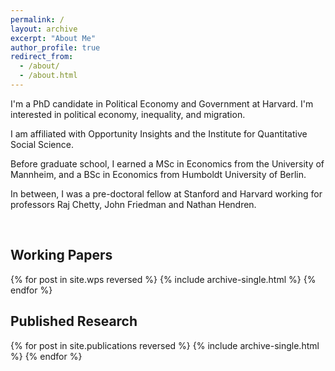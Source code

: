 ```yaml
---
permalink: /
layout: archive
excerpt: "About Me"
author_profile: true
redirect_from: 
  - /about/
  - /about.html
---
```

I'm a PhD candidate in Political Economy and Government at Harvard. I'm interested in political economy, inequality, and migration. 

I am affiliated with Opportunity Insights and the Institute for Quantitative Social Science.

Before graduate school, I earned a MSc in Economics from the University of Mannheim, and a BSc in Economics from Humboldt University of Berlin.  

In between, I was a pre-doctoral fellow at Stanford and Harvard working for professors Raj Chetty, John Friedman and Nathan Hendren.

<br>

Working Papers
------
{% for post in site.wps reversed %}
  {% include archive-single.html %}
{% endfor %}

Published Research
------
{% for post in site.publications reversed %}
  {% include archive-single.html %}
{% endfor %}
<br>

